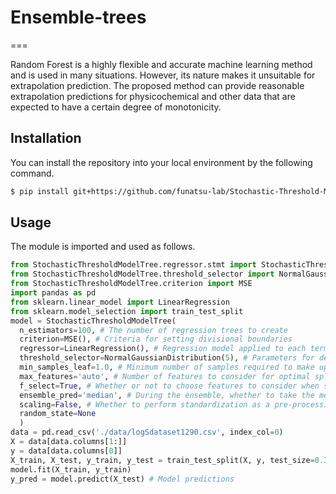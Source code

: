 # Ensemble-trees
===

Random Forest is a highly flexible and accurate machine learning method and is used in many situations. However, its nature makes it unsuitable for extrapolation prediction.
The proposed method can provide reasonable extrapolation predictions for physicochemical and other data that are expected to have a certain degree of monotonicity.

## Installation

You can install the repository into your local environment by the following command.

```bash
$ pip install git+https://github.com/funatsu-lab/Stochastic-Threshold-Model-Tree.git
```

## Usage

The module is imported and used as follows.

```python
from StochasticThresholdModelTree.regressor.stmt import StochasticThresholdModelTree
from StochasticThresholdModelTree.threshold_selector import NormalGaussianDistribution
from StochasticThresholdModelTree.criterion import MSE
import pandas as pd
from sklearn.linear_model import LinearRegression
from sklearn.model_selection import train_test_split
model = StochasticThresholdModelTree(
  n_estimators=100, # The number of regression trees to create
  criterion=MSE(), # Criteria for setting divisional boundaries
  regressor=LinearRegression(), # Regression model applied to each terminal node
  threshold_selector=NormalGaussianDistribution(5), # Parameters for determining the candidate division boundary
  min_samples_leaf=1.0, # Minimum number of samples required to make up a node
  max_features='auto', # Number of features to consider for optimal splitting
  f_select=True, # Whether or not to choose features to consider when splitting
  ensemble_pred='median', # During the ensemble, whether to take the mean or the median
  scaling=False, # Whether to perform standardization as a pre-processing to each terminal node
  random_state=None
  )
data = pd.read_csv('./data/logSdataset1290.csv', index_col=0)
X = data[data.columns[1:]]
y = data[data.columns[0]]
X_train, X_test, y_train, y_test = train_test_split(X, y, test_size=0.3)
model.fit(X_train, y_train)
y_pred = model.predict(X_test) # Model predictions
```
